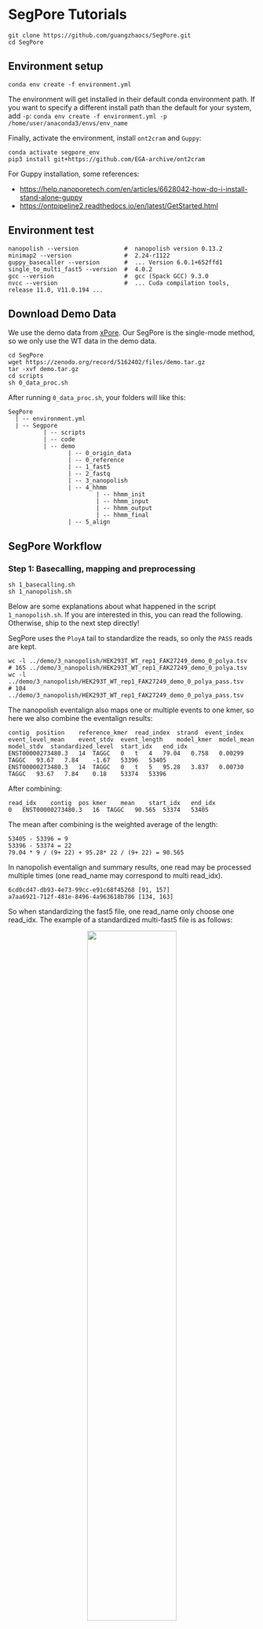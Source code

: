 # SegPore Tutorials
```
git clone https://github.com/guangzhaocs/SegPore.git
cd SegPore
```
## Environment setup

```
conda env create -f environment.yml
```
The environment will get installed in their default conda environment path. If you want to specify a different install path than the default for your system, add `-p`: `conda env create -f environment.yml -p /home/user/anaconda3/envs/env_name`

Finally, activate the environment, install `ont2cram` and `Guppy`:
```
conda activate segpore_env
pip3 install git+https://github.com/EGA-archive/ont2cram
```
For Guppy installation, some references: 
- https://help.nanoporetech.com/en/articles/6628042-how-do-i-install-stand-alone-guppy
- https://ontpipeline2.readthedocs.io/en/latest/GetStarted.html

## Environment test

```
nanopolish --version             #  nanopolish version 0.13.2  
minimap2 --version               #  2.24-r1122
guppy_basecaller --version       #  ... Version 6.0.1+652ffd1
single_to_multi_fast5 --version  #  4.0.2
gcc --version                    #  gcc (Spack GCC) 9.3.0
nvcc --version                   #  ... Cuda compilation tools, release 11.0, V11.0.194 ...
```

## Download Demo Data

We use the demo data from [xPore](https://xpore.readthedocs.io/en/latest/index.html). Our SegPore is the single-mode method, so we only use the WT data in the demo data.
```
cd SegPore
wget https://zenodo.org/record/5162402/files/demo.tar.gz
tar -xvf demo.tar.gz
cd scripts
sh 0_data_proc.sh
```
After running `0_data_proc.sh`, your folders will like this: 
```
SegPore
  | -- environment.yml
  | -- Segpore
          | -- scripts
          | -- code
          | -- demo
                 | -- 0_origin_data
                 | -- 0_reference
                 | -- 1_fast5
                 | -- 2_fastq
                 | -- 3_nanopolish
                 | -- 4_hhmm
                         | -- hhmm_init
                         | -- hhmm_input
                         | -- hhmm_output
                         | -- hhmm_final
                 | -- 5_align
```

## SegPore Workflow

### Step 1: Basecalling, mapping and preprocessing
```
sh 1_basecalling.sh
sh 1_nanopolish.sh
```
Below are some explanations about what happened in the script `1_nanopolish.sh`. If you are interested in this, you can read the following. Otherwise, ship to the next step directly!

SegPore uses the `PloyA` tail to standardize the reads, so only the `PASS` reads are kept. 
```
wc -l ../demo/3_nanopolish/HEK293T_WT_rep1_FAK27249_demo_0_polya.tsv
# 165 ../demo/3_nanopolish/HEK293T_WT_rep1_FAK27249_demo_0_polya.tsv
wc -l ../demo/3_nanopolish/HEK293T_WT_rep1_FAK27249_demo_0_polya_pass.tsv
# 104 ../demo/3_nanopolish/HEK293T_WT_rep1_FAK27249_demo_0_polya_pass.tsv
```
The nanopolish eventalign also maps one or multiple events to one kmer, so here we also combine the eventalign results:
```
contig	position	reference_kmer	read_index	strand	event_index	event_level_mean	event_stdv	event_length	model_kmer	model_mean	model_stdv	standardized_level	start_idx	end_idx
ENST00000273480.3	14	TAGGC	0	t	4	79.04	0.758	0.00299	TAGGC	93.67	7.84	-1.67	53396	53405
ENST00000273480.3	14	TAGGC	0	t	5	95.28	3.837	0.00730	TAGGC	93.67	7.84	0.18	53374	53396
```
After combining:
```
read_idx	contig	pos	kmer	mean	start_idx	end_idx
0	ENST00000273480.3	16	TAGGC	90.565	53374	53405
```
The mean after combining is the weighted average of the length:
```
53405 - 53396 = 9
53396 - 53374 = 22
79.04 * 9 / (9+ 22) + 95.28* 22 / (9+ 22) = 90.565
```
In nanopolish eventalign and summary results, one read may be processed multiple times (one read_name may correspond to multi read_idx). 
```
6cd0cd47-db93-4e73-99cc-e91c68f45268 [91, 157]
a7aa6921-712f-481e-8496-4a963618b786 [134, 163]
```
So when standardizing the fast5 file, one read_name only choose one read_idx. The example of a standardized multi-fast5 file is as follows:

<div align="center">
<img src=media/standardized_multi_fast5_example.jpg width=60% />
</div>

### Step 2: Hierarchical hidden Markov model (HHMM) for signal segmentation
#### Step 2.1: Firstly, prepare the input of HHMM.
```diff
! ATTENTION: This step may take a lot of time, and we will update the CUDA version soon.
```
```
sh 2_hhmm_prepare.sh
```
**Output**: If the script runs successfully, the folder `demo/4_hhmm/hhmm_init` will have four files: `HEK293T_WT_rep1_FAK27249_demo_0-border.csv`, `HEK293T_WT_rep1_FAK27249_demo_0-peaks.csv`, `HEK293T_WT_rep1_FAK27249_demo_0-readname.csv` and `HEK293T_WT_rep1_FAK27249_demo_0-signal.csv`, and the folder `demo/4_hhmm/hhmm_input/HEK293T_WT_rep1_FAK27249_demo_0` will have two files: `init_border.csv` and `signal.csv`.

#### Step 2.2: Next, run HHMM on CUDA:
```
sh 2_hhmm_GPU.sh
```
**Output**: If the script runs successfully, the folder `demo/4_hhmm/hhmm_output/HEK293T_WT_rep1_FAK27249_demo_0` will have two files: `res_border.csv` and `res_state.csv`.

If the above script has no errors, you can run next Step 2.3 direactly. If the above script has errors or the `code/HierHmmCuda/hmm_one_read` can not run on your cluster, you can re-compile it as follows, and then run `sh 2_hhmm_GPU.sh`.
```
cd ../code/HierHmmCuda
nvcc -o hmm_one_read hmm_one_read.cu
cd ../../scripts
```
The output illustration of HHMM:
<div align="center">
<img src=media/hhmm_output.jpg width=80% />
</div>

#### Step 2.3: Finally, generate the final output:
```
sh 2_hhmm_post_proc.sh
```
**Output**: If the script runs successfully, the folder `demo/4_hhmm/hhmm_final/HEK293T_WT_rep1_FAK27249_demo_0` will have the `mu`, `sigma` and `len` resluts files for `curr`, `prev` and `next`.

### Step 3: Alignment of signal segments with reference sequence
Run alignment algorithm:
```
sh 3_alignment.sh
```
If the above script has no errors, you can run next step direactly. If the above script has errors or the `code/Resquiggle/resquiggle_2D` can not run on your cluster, you can re-compile it as follows, and then run `sh 3_alignment.sh`.
```
cd ../code/Resquiggle
g++ -O3 -Werror -Wall --pedantic -std=c++17 -march=native -fopenmp -o resquiggle_2D main_2D.cpp
cd ../../scripts
```

The output file `segpore_eventalign_2D.txt` is as follows:
```
0	da848fa9-1322-4fea-b550-7efb32b014b6	ENST00000273480.3	TAGGC	16	80.5237	1.3826	53397	53423	26	
0	da848fa9-1322-4fea-b550-7efb32b014b6	ENST00000273480.3	TAGGC	16	95.779	2.7758	53376	53393	17	
0	da848fa9-1322-4fea-b550-7efb32b014b6	ENST00000273480.3	TAGGC	16	102.227	2.8678	53339	53372	7	
0	da848fa9-1322-4fea-b550-7efb32b014b6	ENST00000273480.3	AGGCA	17	111.711	4.7163	53278	53332	36	
0	da848fa9-1322-4fea-b550-7efb32b014b6	ENST00000273480.3	AGGCA	17	103.782	5.6484	53260	53274	13	
0	da848fa9-1322-4fea-b550-7efb32b014b6	ENST00000273480.3	AGGCA	17	116.527	5.3756	53229	53256	25	
0	da848fa9-1322-4fea-b550-7efb32b014b6	ENST00000273480.3	AGGCA	17	100.959	5.2579	53216	53225	4	
0	da848fa9-1322-4fea-b550-7efb32b014b6	ENST00000273480.3	AGGCA	17	111.676	3.778	53201	53210	7	
```
After combining the results are as following (demo/5_align/HEK293T_WT_rep1_FAK27249_demo_0/segpore_eventalign_2D_combined.txt). The last column `mod` represents the modification state (0 is for unmodified, 1 is for modified).
```
read_idx	contig	pos	kmer	kmer_idx	mean	start_idx	end_idx	event_len	mod
1	ENST00000273480.3	18	GGCAC	657	108.646	49115	49181	45	0
1	ENST00000273480.3	19	GCACC	581	71.498	49084	49110	14	0
1	ENST00000273480.3	20	CACCA	276	79.224	49055	49080	21	0
1	ENST00000273480.3	21	ACCAC	81	76.863	49042	49051	9	0
```
The density of all `GGACT` is as follows:
<div align="center">
<img src=media/SegPore_GGACT.jpg width=40% />
</div>

### Step 4: GMM to update 5mer parameter table
Fix the mean of the first component of GMM. For GGACT, the fixed mean is 123.83.
```
sh 4_gmm.sh
```
You will get the output:
```
 * New GGACT estimated paras : mean_1 = 123.83, sigma_1 = 3.27, w_1 = 0.63, mean_2 = 117.81, sigma_2 = 2.64, w_2 = 0.37.
 * This is only the simple demo for GGACT.
```

Here we only estimate the kmer `GGACT`.

Use the results of GMM to update the 5mer parameter table `(demo/0_reference/model_kmer_m6A_without_header.csv)` manually and iteratively run Step 3 and Step 4.

In this demo experiment, the 5mer parameter table is `demo/0_reference/model_kmer_m6A_without_header.csv`. In the first round, the fixed mean is from the kmer_model (https://github.com/nanoporetech/kmer_models) of ONT. Each round, the 5mer parameter table will be updated. And after training, the 5mer parameter table is fixed and used for testing.

<div align="center">
<img src=media/segpore_workflow.jpg width=80% />
</div>

